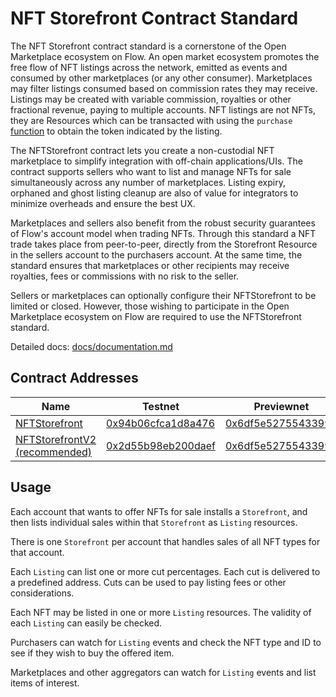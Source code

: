 # NFT Storefront Contract Standard

The NFT Storefront contract standard is a cornerstone of the Open Marketplace ecosystem on Flow. An open market ecosystem promotes the 
free flow of NFT listings across the network, emitted as events and consumed by other marketplaces (or any other consumer). Marketplaces may filter 
listings consumed based on commission rates they may receive. Listings may be created with variable commission, royalties or other fractional revenue, paying to multiple accounts. NFT listings are not NFTs, they are Resources which can be transacted with using the `purchase` [function](https://github.com/onflow/nft-storefront/blob/jp-update-structure/contracts/NFTStorefrontV2.cdc#L300) to obtain the token indicated by the listing. 

The NFTStorefront contract lets you create a non-custodial NFT marketplace to simplify integration with off-chain applications/UIs. The contract supports sellers who want to list and manage NFTs for sale simultaneously across any number of marketplaces. Listing expiry, orphaned and ghost listing cleanup are also of value for integrators to minimize overheads and ensure the best UX. 

Marketplaces and sellers also benefit from the robust security guarantees of Flow's account model when trading NFTs. Through this standard a NFT trade takes place from peer-to-peer, directly from the Storefront Resource in the sellers account to the purchasers account. At the same time, the standard ensures that marketplaces or other recipients may receive royalties, fees or commissions with no risk to the seller.

Sellers or marketplaces can optionally configure their NFTStorefront to be limited or closed. However, those wishing to participate in the Open Marketplace ecosystem on Flow are required to use the NFTStorefront standard. 

Detailed docs: [docs/documentation.md](docs/documentation.md)

## Contract Addresses 

|Name|Testnet|Previewnet|Mainnet|
|----|-------|------|-------|
|[NFTStorefront](contracts/NFTStorefront.cdc)|[0x94b06cfca1d8a476](https://flow-view-source.com/testnet/account/0x94b06cfca1d8a476/contract/NFTStorefront)|[0x6df5e52755433994](contracts/NFTStorefront.cdc)|[0x4eb8a10cb9f87357](https://flowscan.org/contract/A.4eb8a10cb9f87357.NFTStorefront)|
|[NFTStorefrontV2 (recommended)](contracts/NFTStorefrontV2.cdc)|[0x2d55b98eb200daef](https://flow-view-source.com/testnet/account/0x2d55b98eb200daef/contract/NFTStorefrontV2)|[0x6df5e52755433994](contracts/NFTStorefrontV2.cdc)|[0x4eb8a10cb9f87357](https://flowscan.org/contract/A.4eb8a10cb9f87357.NFTStorefrontV2)|

## Usage

Each account that wants to offer NFTs for sale installs a `Storefront`,
and then lists individual sales within that `Storefront` as `Listing` resources.

There is one `Storefront` per account that handles sales of all NFT types
for that account.

Each `Listing` can list one or more cut percentages.
Each cut is delivered to a predefined address. 
Cuts can be used to pay listing fees or other considerations.

Each NFT may be listed in one or more `Listing` resources.
The validity of each `Listing` can easily be checked.

Purchasers can watch for `Listing` events and check the NFT type and
ID to see if they wish to buy the offered item.

Marketplaces and other aggregators can watch for `Listing` events
and list items of interest.
